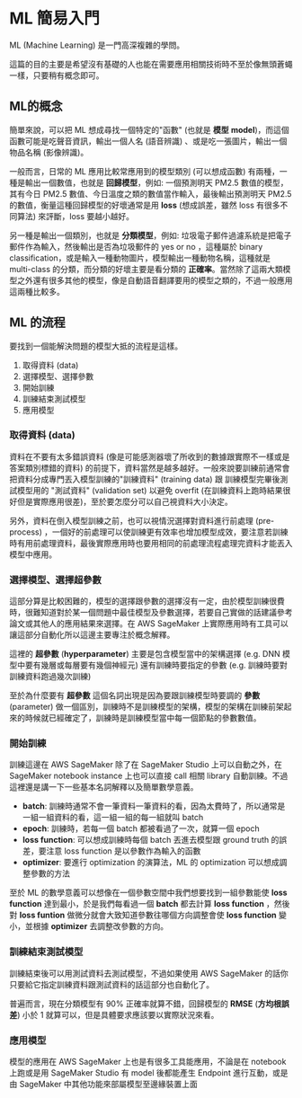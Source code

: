 ﻿
# ML 簡易入門

ML (Machine Learning) 是一門高深複雜的學問。

這篇的目的主要是希望沒有基礎的人也能在需要應用相關技術時不至於像無頭蒼蠅一樣，只要稍有概念即可。

## ML的概念

簡單來說，可以把 ML 想成尋找一個特定的"函數" (也就是 **模型** **model**)，而這個函數可能是吃聲音資訊，輸出一個人名 (語音辨識) 、或是吃一張圖片，輸出一個物品名稱 (影像辨識)。

一般而言，日常的 ML 應用比較常應用到的模型類別 (可以想成函數) 有兩種，一種是輸出一個數值，也就是 **回歸模型**，例如: 一個預測明天 PM2.5 數值的模型，其有今日 PM2.5 數值、今日溫度之類的數值當作輸入，最後輸出預測明天 PM2.5 的數值，衡量這種回歸模型的好壞通常是用 **loss** (想成誤差，雖然 loss 有很多不同算法) 來評斷，loss 要越小越好。

另一種是輸出一個類別，也就是 **分類模型**，例如: 垃圾電子郵件過濾系統是把電子郵件作為輸入，然後輸出是否為垃圾郵件的 yes or no ，這種屬於 binary classification，或是輸入一種動物圖片，模型輸出一種動物名稱，這種就是 multi-class 的分類，而分類的好壞主要是看分類的 **正確率**。當然除了這兩大類模型之外還有很多其他的模型，像是自動語音翻譯要用的模型之類的，不過一般應用這兩種比較多。

## ML 的流程

要找到一個能解決問題的模型大抵的流程是這樣。

 1. 取得資料 (data)  
 2. 選擇模型、選擇參數
 3. 開始訓練
 4. 訓練結束測試模型
 5. 應用模型
 
 ### 取得資料 (data)  
 
資料在不要有太多錯誤資料 (像是可能感測器壞了所收到的數據跟實際不一樣或是答案類別標錯的資料) 的前提下，資料當然是越多越好。一般來說要訓練前通常會把資料分成專門丟入模型訓練的"訓練資料" (training data) 跟 訓練模型完畢後測試模型用的 "測試資料" (validation set) 以避免 overfit (在訓練資料上跑時結果很好但是實際應用很差)，至於要怎麼分可以自己視資料大小決定。

另外，資料在倒入模型訓練之前，也可以視情況選擇對資料進行前處理 (pre-process) ，一個好的前處理可以使訓練更有效率也增加模型成效，要注意若訓練時有用前處理資料，最後實際應用時也要用相同的前處理流程處理完資料才能丟入模型中應用。

### 選擇模型、選擇超參數 

這部分算是比較困難的，模型的選擇跟參數的選擇沒有一定，由於模型訓練很費時，很難知道對於某一個問題中最佳模型及參數選擇，若要自己實做的話建議參考論文或其他人的應用結果來選擇。在 AWS SageMaker 上實際應用時有工具可以讓這部分自動化所以這邊主要專注於概念解釋。

這裡的 **超參數**  (**hyperparameter**) 主要是包含模型當中的架構選擇 (e.g. DNN 模型中要有幾層或每層要有幾個神經元) 還有訓練時要指定的參數 (e.g. 訓練時要對訓練資料跑過幾次訓練)

至於為什麼要有 **超參數** 這個名詞出現是因為要跟訓練模型時要調的 **參數** (parameter) 做一個區別，訓練時不是訓練模型的架構，模型的架構在訓練前架起來的時候就已經確定了，訓練時是訓練模型當中每一個節點的參數數值。

### 開始訓練

訓練這邊在 AWS SageMaker 除了在 SageMaker Studio 上可以自動之外，在 SageMaker notebook instance 上也可以直接 call  相關 library 自動訓練。不過這裡還是講一下一些基本名詞解釋以及簡單數學意義。

 - **batch**: 訓練時通常不會一筆資料一筆資料的看，因為太費時了，所以通常是一組一組資料的看，這一組一組的每一組就叫 batch
 - **epoch**: 訓練時，若每一個 batch 都被看過了一次，就算一個 epoch
 - **loss function**: 可以想成訓練時每個 batch 丟進去模型跟 ground truth 的誤差，要注意 loss function 是以參數作為輸入的函數
 - **optimizer**: 要進行 optimization 的演算法，ML 的 optimization 可以想成調整參數的方法
 
 至於 ML 的數學意義可以想像在一個參數空間中我們想要找到一組參數能使 **loss function** 達到最小，於是我們每看過一個 **batch** 都去計算 **loss function** ，然後對 **loss funtion** 做微分就會大致知道參數往哪個方向調整會使 **loss function** 變小，並根據 **optimizer** 去調整改參數的方向。

 ### 訓練結束測試模型
 
 訓練結束後可以用測試資料去測試模型，不過如果使用 AWS SageMaker 的話你只要給它指定訓練資料跟測試資料的話這部分也自動化了。

普遍而言，現在分類模型有 90% 正確率就算不錯，回歸模型的 **RMSE** (**方均根誤差**) 小於 1 就算可以，但是具體要求應該要以實際狀況來看。

### 應用模型

模型的應用在 AWS SageMaker 上也是有很多工具能應用，不論是在 notebook 上跑或是用 SageMaker Studio 有 model 後都能產生 Endpoint 進行互動，或是由 SageMaker 中其他功能來部屬模型至邊緣裝置上面



